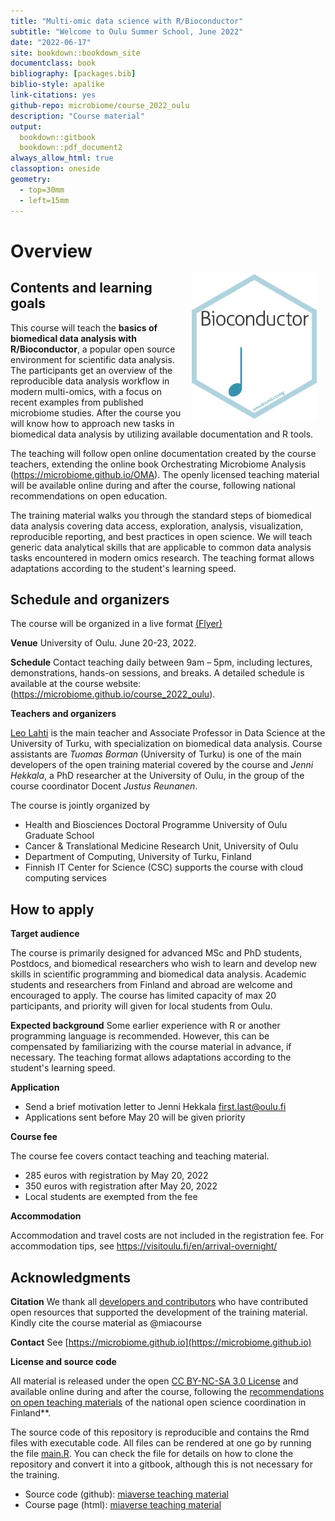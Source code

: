 ```yaml
--- 
title: "Multi-omic data science with R/Bioconductor"
subtitle: "Welcome to Oulu Summer School, June 2022"
date: "2022-06-17"
site: bookdown::bookdown_site
documentclass: book
bibliography: [packages.bib]
biblio-style: apalike
link-citations: yes
github-repo: microbiome/course_2022_oulu
description: "Course material"
output:
  bookdown::gitbook
  bookdown::pdf_document2
always_allow_html: true  
classoption: oneside
geometry:
  - top=30mm
  - left=15mm
---
```




# Overview

<a href="https://bioconductor.org"><img src="https://github.com/Bioconductor/BiocStickers/raw/master/Bioconductor/Bioconductor-serial.gif" width="200" alt="Bioconductor Sticker" align="right" style="margin: 0 1em 0 1em" /></a>


## Contents and learning goals

This course will teach the **basics of biomedical data analysis with
R/Bioconductor**, a popular open source environment for scientific
data analysis. The participants get an overview of the reproducible
data analysis workflow in modern multi-omics, with a focus on recent
examples from published microbiome studies. After the course you will
know how to approach new tasks in biomedical data analysis by
utilizing available documentation and R tools.

The teaching will follow open online documentation created by the
course teachers, extending the online book Orchestrating Microbiome
Analysis (https://microbiome.github.io/OMA). The openly licensed
teaching material will be available online during and after the
course, following national recommendations on open education.

The training material walks you through the standard steps of
biomedical data analysis covering data access, exploration, analysis,
visualization, reproducible reporting, and best practices in open
science.  We will teach generic data analytical skills that are
applicable to common data analysis tasks encountered in modern omics
research. The teaching format allows adaptations according to the
student's learning speed.


## Schedule and organizers

The course will be organized in a live format <a href="https://github.com/microbiome/course_2022_oulu/raw/main/flyer.pdf">(Flyer)</a>

**Venue** University of Oulu. June 20-23, 2022.

**Schedule** Contact teaching daily between 9am – 5pm, including
  lectures, demonstrations, hands-on sessions, and breaks. A 
  detailed schedule is available at the course website:
  (https://microbiome.github.io/course_2022_oulu).

**Teachers and organizers**

[Leo Lahti](https://datascience.utu.fi) is the main teacher and Associate Professor in Data Science at the University of Turku, with specialization on biomedical data analysis. Course assistants are _Tuomas Borman_ (University of Turku) is one of the main developers of the open training material covered by the course and _Jenni Hekkala_, a PhD researcher at the University of Oulu, in the group of the course coordinator Docent _Justus Reunanen_.

The course is jointly organized by

- Health and Biosciences Doctoral Programme University of Oulu Graduate School
- Cancer & Translational Medicine Research Unit, University of Oulu
- Department of Computing, University of Turku, Finland
- Finnish IT Center for Science (CSC) supports the course with cloud
  computing services


## How to apply

**Target audience**

The course is primarily designed for advanced MSc and PhD students,
Postdocs, and biomedical researchers who wish to learn and develop new skills in
scientific programming and biomedical data analysis. Academic students
and researchers from Finland and abroad are welcome and encouraged to
apply. The course has limited capacity of max 20 participants, and
priority will given for local students from Oulu.

**Expected background** Some earlier experience with R or another
  programming language is recommended. However, this can be
  compensated by familiarizing with the course material in advance, if
  necessary. The teaching format allows adaptations according to the
  student's learning speed.

**Application**

  * Send a brief motivation letter to Jenni Hekkala <first.last@oulu.fi>
  * Applications sent before May 20 will be given priority


**Course fee**

The course fee covers contact teaching and teaching material.

  * 285 euros with registration by May 20, 2022
  * 350 euros with registration after May 20, 2022
  * Local students are exempted from the fee


**Accommodation** 

Accommodation and travel costs are not included in the registration fee. For 
accommodation tips, see https://visitoulu.fi/en/arrival-overnight/




## Acknowledgments

**Citation** We thank all [developers and contributors](https://microbiome.github.io) who have contributed open resources that supported the development of the training material. Kindly cite the course material as @miacourse 

**Contact** See [https://microbiome.github.io](https://microbiome.github.io)


**License and source code**

All material is released under the open [CC BY-NC-SA 3.0 License](LICENSE) and available online during and after the course, following the [recommendations on open teaching materials](https://avointiede.fi/fi/linjaukset-ja-aineistot/kotimaiset-linjaukset/oppimisen-ja-oppimateriaalien-avoimuuden-linjaus) of the national open science coordination in Finland**.

The source code of this repository is reproducible and contains
the Rmd files with executable code. All files can be rendered at one
go by running the file [main.R](main.R). You can check the file for
details on how to clone the repository and convert it into a gitbook,
although this is not necessary for the training.

- Source code (github): [miaverse teaching material](https://github.com/microbiome/course_2022_oulu)
- Course page (html): [miaverse teaching material](https://microbiome.github.io/course_2022_oulu/)


